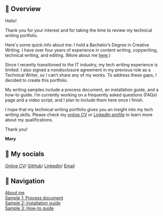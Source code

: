 ## 📄 Overview

Hello!

Thank you for your interest and for taking the time to review my technical writing portfolio.

Here's some quick info about me: I hold a Bachelor’s Degree in Creative Writing. I have over four years of experience in content writing, copywriting, technical writing, and editing. (More about me [here](about-me.md).)

Since I recently transitioned to the IT industry, my tech writing experience is limited. I also signed a nondisclosure agreement in my previous role as a Technical Writer, so I can’t share any of my works. To address these gaps, I decided to create this portfolio.

My writing samples include a process document, an installation guide, and a how-to guide. I’m currently working on a frequently asked questions (FAQs) page and a video script, and I plan to include them here once I finish.

I hope that my technical writing portfolio gives you an insight into my tech writing skills. Please check my [online CV](https://marytanaelwriter.com) or [LinkedIn profile](https://www.linkedin.com/in/marytanaelwriter) to learn more about my qualifications.

Thank you!

**Mary**

## 💌 My socials

[Online CV](https://marytanaelwriter.com/)/ [GitHub](https://github.com/marytanaelwriter)/ [LinkedIn](https://www.linkedin.com/in/marytanaelwriter/)/  [Email](mailto:marytanaelwriter@gmail.com)

## 📍 Navigation

[About me](about-me.md)  
[Sample 1: Process document](samples/sample-1-overview.md)  
[Sample 2: Installation guide](samples/sample-2-overview.md)  
[Sample 3: How-to guide](samples/sample-3-overview.md)  
